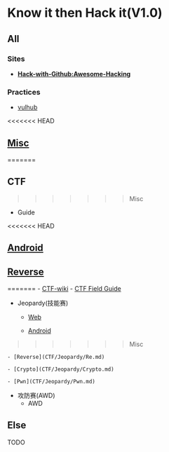 # Know it then Hack it(V1.0)

## All

### Sites

- **[Hack-with-Github:Awesome-Hacking](https://github.com/Hack-with-Github/Awesome-Hacking)**

### Practices

- [vulhub](https://github.com/vulhub/vulhub)

<<<<<<< HEAD
## [Misc](Misc.md)
=======
## CTF
>>>>>>> Misc

- Guide

<<<<<<< HEAD
## [Android](Android.md)

## [Reverse](Re.md)
=======
    - [CTF-wiki](https://ctf-wiki.github.io/ctf-wiki/#/introduction)
    - [CTF Field Guide](https://trailofbits.github.io/ctf/)

- Jeopardy(技能赛)

    - [Web](CTF/Jeopardy/Web.md)

    - [Android](CTF/Jeopardy/Android.md)
>>>>>>> Misc

    - [Reverse](CTF/Jeopardy/Re.md)

    - [Crypto](CTF/Jeopardy/Crypto.md)

    - [Pwn](CTF/Jeopardy/Pwn.md)

- 攻防赛(AWD)
    - AWD

## Else

TODO
